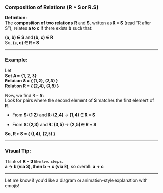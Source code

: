 ### **Composition of Relations (R ∘ S or R.S)**

**Definition:**  
The **composition of two relations** **R** and **S**, written as **R ∘ S** (read “R after S”), relates **a to c** if there exists **b** such that:

**(a, b) ∈ S** and **(b, c) ∈ R**  
So, **(a, c) ∈ R ∘ S**

---

### **Example:**

Let  
**Set A = {1, 2, 3}**  
**Relation S = { (1,2), (2,3) }**  
**Relation R = { (2,4), (3,5) }**

Now, we find **R ∘ S**:  
Look for pairs where the second element of **S** matches the first element of **R**.

- From **S: (1,2)** and **R: (2,4)** → **(1,4) ∈ R ∘ S**
    
- From **S: (2,3)** and **R: (3,5)** → **(2,5) ∈ R ∘ S**
    

**So, R ∘ S = { (1,4), (2,5) }**

---

### **Visual Tip:**

Think of **R ∘ S** like two steps:  
**a → b (via S), then b → c (via R)**, so overall: **a → c**

---

Let me know if you'd like a diagram or animation-style explanation with emojis!
